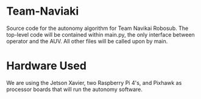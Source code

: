 # Team-Naviaki
Source code for the autonomy algorithm for Team Navikai Robosub. The top-level code will be contained within main.py, the only interface between operator and the AUV. All other files will be called upon by main.

# Hardware Used
We are using the Jetson Xavier, two Raspberry Pi 4's, and Pixhawk as processor boards that will run the autonomy software. 
